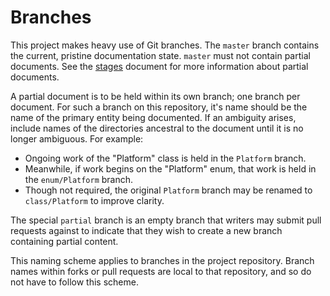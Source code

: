 # Branches
This project makes heavy use of Git branches. The `master` branch contains the
current, pristine documentation state. `master` must not contain partial
documents. See the [stages](stages.md) document for more information about
partial documents.

A partial document is to be held within its own branch; one branch per document.
For such a branch on this repository, it's name should be the name of the
primary entity being documented. If an ambiguity arises, include names of the
directories ancestral to the document until it is no longer ambiguous. For
example:

- Ongoing work of the "Platform" class is held in the `Platform` branch.
- Meanwhile, if work begins on the "Platform" enum, that work is held in the
  `enum/Platform` branch.
- Though not required, the original `Platform` branch may be renamed to
  `class/Platform` to improve clarity.

The special `partial` branch is an empty branch that writers may submit pull
requests against to indicate that they wish to create a new branch containing
partial content.

This naming scheme applies to branches in the project repository. Branch names
within forks or pull requests are local to that repository, and so do not have
to follow this scheme.
